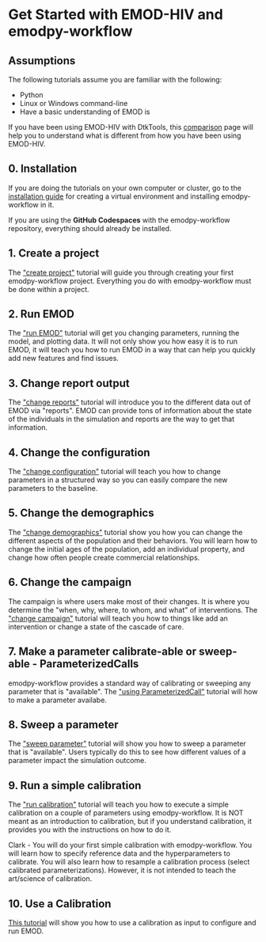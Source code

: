 # Get Started with EMOD-HIV and emodpy-workflow

## Assumptions

The following tutorials assume you are familiar with the following:

- Python
- Linux or Windows command-line
- Have a basic understanding of EMOD is

If you have been using EMOD-HIV with DtkTools, this [comparison](../reference/dtktools_comparison.md)
page will help you to understand what is different from how you have been using EMOD-HIV.

## 0. Installation

If you are doing the tutorials on your own computer or cluster, go to the
[installation guide](../installation.md) for creating a virtual environment
and installing emodpy-workflow in it.

If you are using the **GitHub Codespaces** with the emodpy-workflow repository,
everything should already be installed.

## 1. Create a project

The ["create project"](create_project.md) tutorial will guide you through creating
your first emodpy-workflow project.  Everything you do with emodpy-workflow
must be done within a project.

## 2. Run EMOD
The ["run EMOD"](run_emod.md) tutorial will get you changing parameters, running
the model, and plotting data.  It will not only show you how easy it is to run EMOD,
it will teach you how to run EMOD in a way that can help you quickly add new features
and find issues.

## 3. Change report output
The ["change reports"](change_reports.md) tutorial will introduce you to the different
data out of EMOD via "reports".  EMOD can provide tons of information about the state
of the individuals in the simulation and reports are the way to get that information.

## 4. Change the configuration

The ["change configuration"](change_configuration.md) tutorial will teach you how to
change parameters in a structured way so you can easily compare the new parameters to
the baseline.

## 5. Change the demographics

The ["change demographics"](change_demographics.md) tutorial show you how you can
change the different aspects of the population and their behaviors.  You will learn
how to change the initial ages of the population, add an individual property, and
change how often people create commercial relationships.

## 6. Change the campaign

The campaign is where users make most of their changes.  It is where you determine
the "when, why, where, to whom, and what" of interventions.
The ["change campaign"](change_campaign.md) tutorial will teach you how to things
like add an intervention or change a state of the cascade of care.

## 7. Make a parameter calibrate-able or sweep-able - ParameterizedCalls

emodpy-workflow provides a standard way of calibrating or sweeping any parameter
that is "available".  The ["using ParameterizedCall"](using_parameterized_calls.md)
tutorial will how to make a parameter availabe.

## 8. Sweep a parameter

The ["sweep parameter"](sweep_parameter.md) tutorial will show you how to sweep
a parameter that is "available".  Users typically do this to see how different
values of a parameter impact the simulation outcome.

## 9. Run a simple calibration

The ["run calibration"](run_calibration.md) tutorial will teach you how to execute
a simple calibration on a couple of parameters using emodpy-workflow.  It is NOT
meant as an introduction to calibration, but if you understand calibration, it
provides you with the instructions on how to do it.

Clark - You will do your first simple calibration with emodpy-workflow.
You will learn how to specify reference data and the hyperparameters to calibrate.
You will also learn how to resample a calibration process (select calibrated
parameterizations). However, it is not intended to teach the art/science of 
calibration.

## 10. Use a Calibration

[This tutorial](use_calibration.md) will show you how to use a calibration
as input to configure and run EMOD. 

